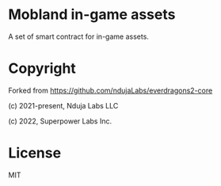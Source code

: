 # Mobland in-game assets

A set of smart contract for in-game assets.

# Copyright

Forked from https://github.com/ndujaLabs/everdragons2-core

(c) 2021-present, Nduja Labs LLC

(c) 2022, Superpower Labs Inc.

# License

MIT
